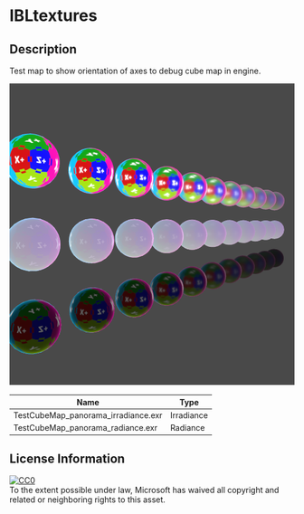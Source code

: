 # IBLtextures

## Description
Test map to show orientation of axes to debug cube map in engine.

![screenshot](../screenshot/debugEnvironment_screenshot.png)

| Name                                | Type       |
| ----------------------------------- | ---------- |
| TestCubeMap_panorama_irradiance.exr | Irradiance |
| TestCubeMap_panorama_radiance.exr   | Radiance   |


## License Information

[![CC0](http://i.creativecommons.org/p/zero/1.0/88x31.png)](http://creativecommons.org/publicdomain/zero/1.0/)  
To the extent possible under law, Microsoft has waived all copyright and related or neighboring rights to this asset.
